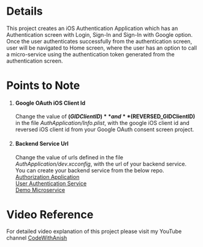 # Details

This project creates an iOS Authentication Application which has an Authentication screen with Login, Sign-In and Sign-In with Google option.  
Once the user authenticates successfully from the authentication screen, user will be navigated to Home screen, where the user has an option to call a micro-service using the authentication token generated from the authentication screen.

# Points to Note
1. #### Google OAuth iOS Client Id
   Change the value of **$(GIDClientID)** and **$(REVERSED_GIDClientID)** in the file *AuthApplication/Info.plist*, with the google iOS client id and reversed iOS client id from your Google OAuth consent screen project.

2. #### Backend Service Url
   Change the value of urls defined in the file *AuthApplication/dev.xcconfig*, with the url of your backend service.  
   You can create your backend service from the below repo.  
   [Authorization Application](https://github.com/microservice-oauth-security/authorization-application)  
   [User Authentication Service](https://github.com/microservice-oauth-security/user-authentication-service)  
   [Demo Microservice](https://github.com/microservice-oauth-security/demo-microservice)


# Video Reference
For detailed video explanation of this project please visit my YouTube channel [CodeWithAnish](https://www.youtube.com/@CodeWithAnish)
